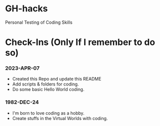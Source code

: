 # GH-hacks
Personal Testing of Coding Skills

# Check-Ins (Only If I remember to do so)
### 2023-APR-07 
- Created this Repo and update this README
- Add scripts & folders for coding.
- Do some basic Hello World coding.

### 1982-DEC-24
- I'm born to love coding as a hobby.
- Create stuffs in the Virtual Worlds with coding.
